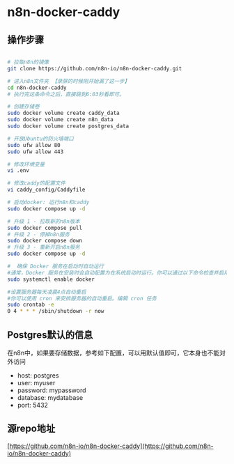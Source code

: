# n8n-docker-caddy


## 操作步骤
```bash

# 拉取n8n的镜像
git clone https://github.com/n8n-io/n8n-docker-caddy.git

# 进入n8n文件夹 【录屏的时候刚开始漏了这一步】
cd n8n-docker-caddy
# 执行完这条命令之后，直接跳到6:03秒看即可。

# 创建存储卷
sudo docker volume create caddy_data
sudo docker volume create n8n_data
sudo docker volume create postgres_data

# 开放Ubuntu的防火墙端口
sudo ufw allow 80
sudo ufw allow 443

# 修改环境变量
vi .env

# 修改caddy的配置文件
vi caddy_config/Caddyfile

# 启动docker: 运行n8n和caddy
sudo docker compose up -d

# 升级 1 - 拉取新的n8n版本
sudo docker compose pull
# 升级 2 - 停掉n8n服务
sudo docker compose down
# 升级 3 - 重新开启n8n服务
sudo docker compose up -d

#  确保 Docker 服务在启动时自动运行
#通常，Docker 服务在安装时会自动配置为在系统启动时运行。你可以通过以下命令检查并启用它：
sudo systemctl enable docker

#设置服务器每天凌晨4点自动重启
#你可以使用 cron 来安排服务器的自动重启。编辑 cron 任务
sudo crontab -e
0 4 * * * /sbin/shutdown -r now

```

## Postgres默认的信息
在n8n中，如果要存储数据，参考如下配置，可以用默认值即可，它本身也不能对外访问
- host: postgres
- user: myuser
- password: mypassword
- database: mydatabase
- port: 5432

## 源repo地址
[https://github.com/n8n-io/n8n-docker-caddy](https://github.com/n8n-io/n8n-docker-caddy)
